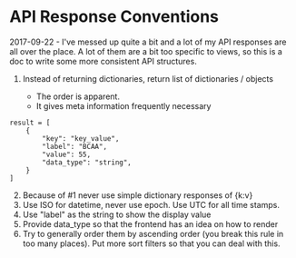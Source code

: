 # API Response Conventions

2017-09-22 - I've messed up quite a bit and a lot of my API responses are all over the place. A lot of them are a bit too specific to views, so this is a doc to write some more consistent API structures.

1. Instead of returning dictionaries, return list of dictionaries / objects

    * The order is apparent.
    * It gives meta information frequently necessary

~~~
result = [
	{
		"key": "key_value",
		"label": "BCAA",
		"value": 55,
		"data_type": "string",
	}
]
~~~

2. Because of #1 never use simple dictionary responses of {k:v}
3. Use ISO for datetime, never use epoch. Use UTC for all time stamps.
4. Use "label" as the string to show the display value
5. Provide data_type so that the frontend has an idea on how to render
6. Try to generally order them by ascending order (you break this rule in too many places). Put more sort filters so that you can deal with this.